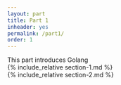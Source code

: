 ```yaml
---
layout: part
title: Part 1
inheader: yes
permalink: /part1/
order: 1
---
```


<div class="learning-goals" markdown="1">
This part introduces Golang
</div>

<div class="section" markdown="1">
  <div class="content" markdown="1">
    {% include_relative section-1.md %}
  </div>
</div>

<div class="section" markdown="1">
  <div class="content" markdown="1">
    {% include_relative section-2.md %}
  </div>
</div>
